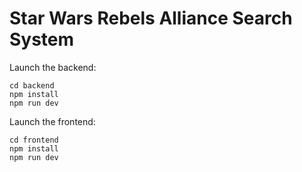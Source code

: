 # Star Wars Rebels Alliance Search System

Launch the backend:
```
cd backend
npm install
npm run dev
```

Launch the frontend:
```
cd frontend
npm install
npm run dev
```
